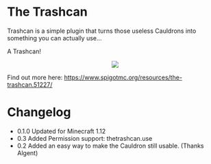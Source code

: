 The Trashcan
===========
 Trashcan is a simple plugin that turns those useless Cauldrons into something you can actually use...

 A Trashcan!

 <p align="center"><img src="http://json.wpengine.com/wp-content/uploads/use.png"></p>

 Find out more here:
https://www.spigotmc.org/resources/the-trashcan.51227/


Changelog
===========
* 0.1.0 Updated for Minecraft 1.12
* 0.3 Added Permission support: thetrashcan.use
* 0.2 Added an easy way to make the Cauldron still usable. (Thanks Algent)
